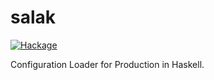 # salak

[![Hackage](https://img.shields.io/badge/hackage-v0.1.4-orange.svg)](https://hackage.haskell.org/package/salak)


Configuration Loader for Production in Haskell.